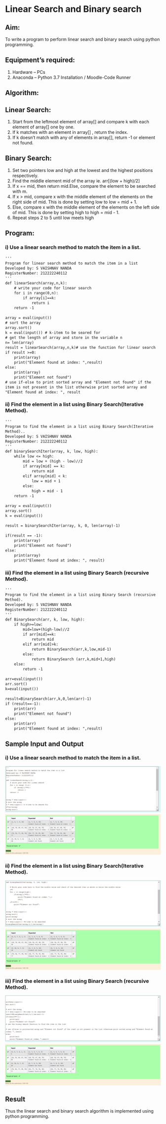 # Linear Search and Binary search
## Aim:
To write a program to perform linear search and binary search using python programming.
## Equipment’s required:
1.	Hardware – PCs
2.	Anaconda – Python 3.7 Installation / Moodle-Code Runner
## Algorithm:
## Linear Search:
1.	Start from the leftmost element of array[] and compare k with each element of array[] one by one.
2.	If k matches with an element in array[] , return the index.
3.	If k doesn’t match with any of elements in array[], return -1 or element not found.
## Binary Search:
1.	Set two pointers low and high at the lowest and the highest positions respectively.
2.	Find the middle element mid of the array ie. arr[(low + high)/2]
3.	If x == mid, then return mid.Else, compare the element to be searched with m.
4.	If x > mid, compare x with the middle element of the elements on the right side of mid. This is done by setting low to low = mid + 1.
5.	Else, compare x with the middle element of the elements on the left side of mid. This is done by setting high to high = mid - 1.
6.	Repeat steps 2 to 5 until low meets high
## Program:
### i) Use a linear search method to match the item in a list.
```
''' 
Program for linear search method to match the item in a list
Developed by: S VAISHNAV NANDA
RegisterNumber: 212222240112
'''
def linearSearch(array,n,k):
    # write your code for linear search
    for i in range(0,n):
        if array[i]==k:
            return i
    return -1
    
array = eval(input())
# sort the array
array.sort()
k = eval(input()) # k-item to be seared for
# get the length of array and store in the variable n
n= len(array)
result = linearSearch(array,n,k)# use the function for linear search
if result >=0:
    print(array)
    print("Element found at index: ",result)
else:
    print(array)
    print("Element not found")
# use if-else to print sorted array and "Element not found" if the item is not present in the list otherwise print sorted array and "Element found at index: ", result

```
### ii)	Find the element in a list using Binary Search(Iterative Method).
```
''' 
Program to find the element in a list using Binary Search(Iterative Method)..
Developed by: S VAISHNAV NANDA
RegisterNumber: 212222240112
'''
def binarySearchIter(array, k, low, high):
    while low <= high:
        mid = low + (high - low)//2
        if array[mid] == k:
            return mid
        elif array[mid] < k:
            low = mid + 1
        else:
            high = mid - 1
    return -1
    
array = eval(input())
array.sort()
k = eval(input())

result = binarySearchIter(array, k, 0, len(array)-1)

if(result == -1):
    print(array)
    print("Element not found")
else:
    print(array)
    print("Element found at index: ", result)

```
### iii) Find the element in a list using Binary Search (recursive Method).
```
''' 
Program to find the element in a list using Binary Search (recursive Method).
Developed by: S VAISHNAV NANDA
RegisterNumber: 212222240112
'''
def BinarySearch(arr, k, low, high):
    if high>=low:
        mid=low+(high-low)//2
        if arr[mid]==k:
            return mid
        elif arr[mid]>k:
            return BinarySearch(arr,k,low,mid-1)
        else:
            return BinarySearch (arr,k,mid+1,high)
    else:
        return -1
        
arr=eval(input())
arr.sort()
k=eval(input())

result=BinarySearch(arr,k,0,len(arr)-1)
if (result==-1):
    print(arr)
    print("Element not found")
else:
    print(arr)
    print("Element found at index: ",result)

```
## Sample Input and Output

### i) Use a linear search method to match the item in a list.
![GitHub Logo](./1.png)

### ii)	Find the element in a list using Binary Search(Iterative Method).
![GitHub Logo](./2.png)

### iii) Find the element in a list using Binary Search (recursive Method).
![GitHub Logo](./3.png)


## Result
Thus the linear search and binary search algorithm is implemented using python programming.
